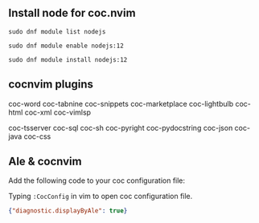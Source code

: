 ## Install node for coc.nvim

```
sudo dnf module list nodejs

sudo dnf module enable nodejs:12

sudo dnf module install nodejs:12
```
## cocnvim plugins

coc-word coc-tabnine coc-snippets coc-marketplace coc-lightbulb coc-html coc-xml coc-vimlsp

coc-tsserver coc-sql coc-sh coc-pyright coc-pydocstring coc-json coc-java coc-css

## Ale & cocnvim

Add the following code to your coc configuration file:

Typing `:CocConfig` in vim to open coc configuration file.

```json
{"diagnostic.displayByAle": true}
```
